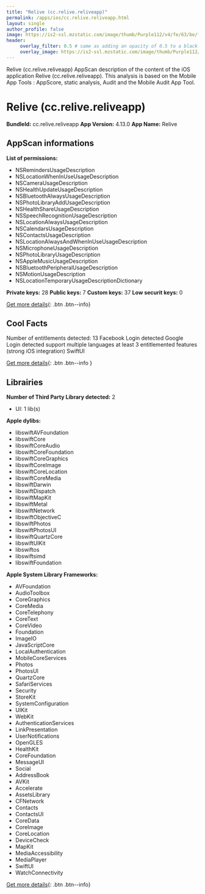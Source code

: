```yaml
---
title: "Relive (cc.relive.reliveapp)"
permalink: /apps/ios/cc.relive.reliveapp.html
layout: single
author_profile: false
image: https://is2-ssl.mzstatic.com/image/thumb/Purple112/v4/fe/63/be/fe63be34-b448-a68a-eda3-09132ff50d4a/AppIcon-0-0-1x_U007emarketing-0-0-0-5-0-0-sRGB-0-0-0-GLES2_U002c0-512MB-85-220-0-0.png/512x512bb.jpg
header: 
     overlay_filter: 0.5 # same as adding an opacity of 0.5 to a black background
     overlay_image: https://is2-ssl.mzstatic.com/image/thumb/Purple112/v4/fe/63/be/fe63be34-b448-a68a-eda3-09132ff50d4a/AppIcon-0-0-1x_U007emarketing-0-0-0-5-0-0-sRGB-0-0-0-GLES2_U002c0-512MB-85-220-0-0.png/512x512bb.jpg
---
```

Relive (cc.relive.reliveapp) AppScan description of the content of the iOS application Relive (cc.relive.reliveapp). This analysis is based on the Mobile App Tools : AppScore, static analysis, Audit and the Mobile Audit App Tool.

# Relive (cc.relive.reliveapp)

**BundleId:** cc.relive.reliveapp
**App Version:** 4.13.0
**App Name:** Relive


## AppScan informations 

**List of permissions:** 
- NSRemindersUsageDescription
- NSLocationWhenInUseUsageDescription
- NSCameraUsageDescription
- NSHealthUpdateUsageDescription
- NSBluetoothAlwaysUsageDescription
- NSPhotoLibraryAddUsageDescription
- NSHealthShareUsageDescription
- NSSpeechRecognitionUsageDescription
- NSLocationAlwaysUsageDescription
- NSCalendarsUsageDescription
- NSContactsUsageDescription
- NSLocationAlwaysAndWhenInUseUsageDescription
- NSMicrophoneUsageDescription
- NSPhotoLibraryUsageDescription
- NSAppleMusicUsageDescription
- NSBluetoothPeripheralUsageDescription
- NSMotionUsageDescription
- NSLocationTemporaryUsageDescriptionDictionary
  
  
**Private keys:** 28
**Public keys:** 7
**Custom keys:** 37
**Low securit keys:** 0
  
[Get more details](/pricing.html){: .btn .btn--info}

## Cool Facts

Number of entitlements detected: 13
Facebook Login detected
Google Login detected
support multiple languages
at least 3 entitlemented features (strong iOS integration)
SwiftUI
  
[Get more details](/pricing.html){: .btn .btn--info }

## Librairies 
**Number of Third Party Library detected:** 2
- UI: 1 lib(s)


**Apple dylibs:**
- libswiftAVFoundation
- libswiftCore
- libswiftCoreAudio
- libswiftCoreFoundation
- libswiftCoreGraphics
- libswiftCoreImage
- libswiftCoreLocation
- libswiftCoreMedia
- libswiftDarwin
- libswiftDispatch
- libswiftMapKit
- libswiftMetal
- libswiftNetwork
- libswiftObjectiveC
- libswiftPhotos
- libswiftPhotosUI
- libswiftQuartzCore
- libswiftUIKit
- libswiftos
- libswiftsimd
- libswiftFoundation


**Apple System Library Frameworks:**
- AVFoundation
- AudioToolbox
- CoreGraphics
- CoreMedia
- CoreTelephony
- CoreText
- CoreVideo
- Foundation
- ImageIO
- JavaScriptCore
- LocalAuthentication
- MobileCoreServices
- Photos
- PhotosUI
- QuartzCore
- SafariServices
- Security
- StoreKit
- SystemConfiguration
- UIKit
- WebKit
- AuthenticationServices
- LinkPresentation
- UserNotifications
- OpenGLES
- HealthKit
- CoreFoundation
- MessageUI
- Social
- AddressBook
- AVKit
- Accelerate
- AssetsLibrary
- CFNetwork
- Contacts
- ContactsUI
- CoreData
- CoreImage
- CoreLocation
- DeviceCheck
- MapKit
- MediaAccessibility
- MediaPlayer
- SwiftUI
- WatchConnectivity


  
[Get more details](/pricing.html){: .btn .btn--info}

